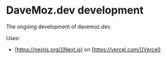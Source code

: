 # DaveMoz.dev development

The ongoing development of davemoz.dev.

Uses:

- [https://nextjs.org/](Next.js) on [https://vercel.com/](Vercel)

